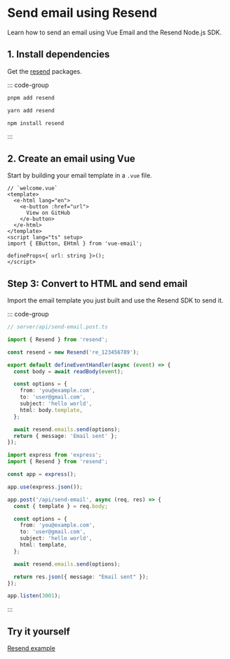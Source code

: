 # Send email using Resend
Learn how to send an email using Vue Email and the Resend Node.js SDK.


## 1. Install dependencies

Get the [resend](https://www.npmjs.com/package/resend) packages.

::: code-group
  ```bash [pnpm]
  pnpm add resend
  ```
  ```bash [yarn]
  yarn add resend
  ```
  ```bash [npm]
  npm install resend
  ```
:::


## 2. Create an email using Vue

Start by building your email template in a `.vue` file.


```vue
// `welcome.vue`
<template>
  <e-html lang="en">
    <e-button :href="url">
      View on GitHub
    </e-button>
  </e-html>
</template>
<script lang="ts" setup>
import { EButton, EHtml } from 'vue-email';

defineProps<{ url: string }>();
</script>
```

## Step 3: Convert to HTML and send email

Import the email template you just built and use the Resend SDK to send it.

::: code-group

```ts [Nuxt]
// server/api/send-email.post.ts

import { Resend } from 'resend';

const resend = new Resend('re_123456789');

export default defineEventHandler(async (event) => {
  const body = await readBody(event);

  const options = {
    from: 'you@example.com',
    to: 'user@gmail.com',
    subject: 'hello world',
    html: body.template,
  };

  await resend.emails.send(options);
  return { message: 'Email sent' };
});
```

```ts [NodeJs]
import express from 'express';
import { Resend } from 'resend';

const app = express();

app.use(express.json());

app.post('/api/send-email', async (req, res) => {
  const { template } = req.body;

  const options = {
    from: 'you@example.com',
    to: 'user@gmail.com',
    subject: 'hello world',
    html: template,
  };

  await resend.emails.send(options);

  return res.json({ message: "Email sent" });
});

app.listen(3001);
```

:::

## Try it yourself

[Resend example](https://github.com/Dave136/vue-email)